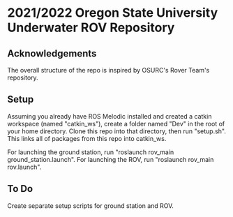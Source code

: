<h1>2021/2022 Oregon State University Underwater ROV Repository</h1>

## Acknowledgements

The overall structure of the repo is inspired by OSURC's Rover Team's repository.

## Setup
Assuming you already have ROS Melodic installed and created a catkin workspace (named "catkin_ws"), create a folder named "Dev" in the root of your home directory. Clone this repo into that directory, then run "setup.sh". This links all of packages from this repo into catkin_ws.

For launching the ground station, run "roslaunch rov_main ground_station.launch". For launching the ROV, run "roslaunch rov_main rov.launch".

## To Do
Create separate setup scripts for ground station and ROV.
